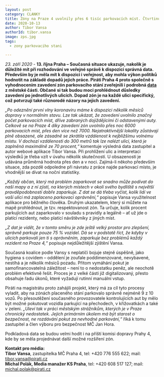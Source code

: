 ```yaml
---
layout: post
category: CLANKY
title: Zóny na Praze 4 uvolnily přes 6 tisíc parkovacích míst. Čtvrtinu míst zabírají neplatiči, které radnice nedokáže postihovat
date: 2020-10-13
author: Tibor Vansa
authorId: tibor.vansa
image: zps.jpg
tags: 
  - zony parkovaciho stani

---
```


*23. září 2020* - **13. října Praha – Současná situace ukazuje, nakolik je důležité mít při rozhodování ve veřejné správě k dispozici správná data. Především by je měla mít k dispozici i veřejnost, aby mohla výkon politiků hodnotit na základě dopadů jejich práce. Piráti Praha 4 proto společně s vyhodnocením zavedení zón parkovacího stání zveřejnili i podrobná <a href = "https://praha4.pirati.cz/zps">data</a> z městské části. Občané si tak budou moci prohlédnout důsledky zavedení po jednotlivých ulicích. Dopad zón je na každé ulici specifický, což potvrzují také různorodé názory na jejich zavedení.**

*„Po odeznění první vlny koronaviru máme k dispozici několik měsíců dopravy v normálním stavu. Lze tak ukázat, že zavedení uvolnilo značný počet parkovacích míst, dříve zabraných dojíždějícími či odstavenými auty.  Celkově se na Praze 4 díky zavedení zón uvolnilo přes noc 6000 parkovacích míst, přes den více než 7000. Nejatraktivnější lokality zůstávají plně obsazené, ale zásadně se zkrátila vzdálenost k nejbližšímu volnému místu. V dochozí vzdálenosti do 300 metrů tak lze nalézt ulici, která je zaplněná maximálně ze 70 procent,“* komentuje výsledná data zastupitel a autor webové aplikace Tibor Vansa.
Při prohlížení ulic a interpretaci výsledků je třeba vzít v úvahu několik skutečností. U obsazenosti je udávána průměrná hodnota přes den a v noci. Zajímá-li někoho především situace, zda pozdě odpoledne při návratu z práce najde parkovací místo, je vhodnější se dívat na noční statistiky.

*„Každý občan, který má problém zaparkovat se snadno může podívat do naší mapy a z ní zjistí, na kterých místech v okolí svého bydliště s největší pravděpodobností dobře zaparkuje. Z dat se dá třeba vyčíst, kolik lidí ve vaší ulici má zaplaceno parkovací oprávnění,“* popisuje Vansa využitelnost aplikace pro běžného člověka.
Druhým ukazatelem, který si můžete na mapě prohlédnout, je tzv. respektovanost zón. Ta určuje, kolik procent parkujících aut zaparkovalo v souladu s pravidly a legálně – ať už jde o platící rezidenty, nebo platící návštěvníky z jiných míst.

*„Z dat je vidět, že v tomto směru je zde ještě velký prostor pro zlepšení, správně parkuje pouze 75 % vozidel.  Dá se v podstatě říct, že kdyby v ulicích parkovali jen ti s oprávněním, zaparkuje bez problémů každý rezident na Praze 4,“* popisuje nejdůležitější zjištění Vansa.

Současná koalice podle Vansy s neplatiči bojuje stejně úspěšně, jako hygiena s covidem – oddělení je zoufale poddimenzované, nevybavené, nestíhá a je několik měsíců pozadu. Přitom vymáhání pokut je samofinancovatelná záležitost – není to o nedostatku peněz, ale neochotě problém efektivně řešit. Proces je z velké části již digitalizovaný, přesto obsahuje řadu úkonů, které vyžadují rutinní manuální vstup.

Piráti na magistrátu proto zahájili projekt, který má za cíl tyto procesy vyladit, aby na zónách placeného stání parkovalo správně nejméně 9 z 10 vozů. Po přesoutěžení současného provozovatele kontrolujících aut by mělo být možné pokutovat vozidla parkující na přechodech, v křižovatkách a také v zeleni.
*„Uleví tak v práci městským strážníkům, kterých je v Praze chronický nedostatek. Jejich  primárním úkolem má být starost o bezpečnost, ne rozdávání pokut za nevhodné parkování,“* říká k tomu zastupitel a člen výboru pro bezpečnost MČ Jan Hora.

Podkladová data se budou velmi hodit i na příští komisi dopravy Prahy 4, kde by se měla projednávat další možné rozšíření zón.



**Kontakt pro média:**<br>
**Tibor Vansa**, zastupitelka MČ Praha 4, tel: +420 776 555 622; mail: tibor.vansa@pirati.cz<br>
**Michal Polák, Media manažer KS Praha**, tel: +420 608 517 127; mail: michal.polak@pirati.cz<br>
